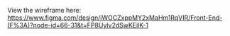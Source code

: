 View the wireframe here: https://www.figma.com/design/jWOCZxppMY2xMaHm1RqVIR/Front-End-(F%3A)?node-id=66-31&t=FP8Uylv2dSwKEilK-1

